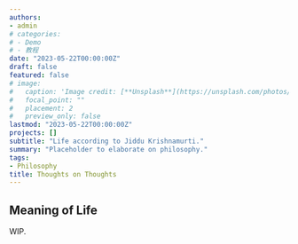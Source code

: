 ```yaml
---
authors:
- admin
# categories:
# - Demo
# - 教程
date: "2023-05-22T00:00:00Z"
draft: false
featured: false
# image:
#   caption: 'Image credit: [**Unsplash**](https://unsplash.com/photos/CpkOjOcXdUY)'
#   focal_point: ""
#   placement: 2
#   preview_only: false
lastmod: "2023-05-22T00:00:00Z"
projects: []
subtitle: "Life according to Jiddu Krishnamurti."
summary: "Placeholder to elaborate on philosophy."
tags:
- Philosophy
title: Thoughts on Thoughts
---
```


## Meaning of Life
WIP.
